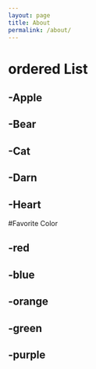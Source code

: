 ```yaml
---
layout: page
title: About
permalink: /about/
---
```


# ordered List

## -Apple

## -Bear

## -Cat

## -Darn

## -Heart

#Favorite Color

## -red

## -blue

## -orange

## -green

## -purple